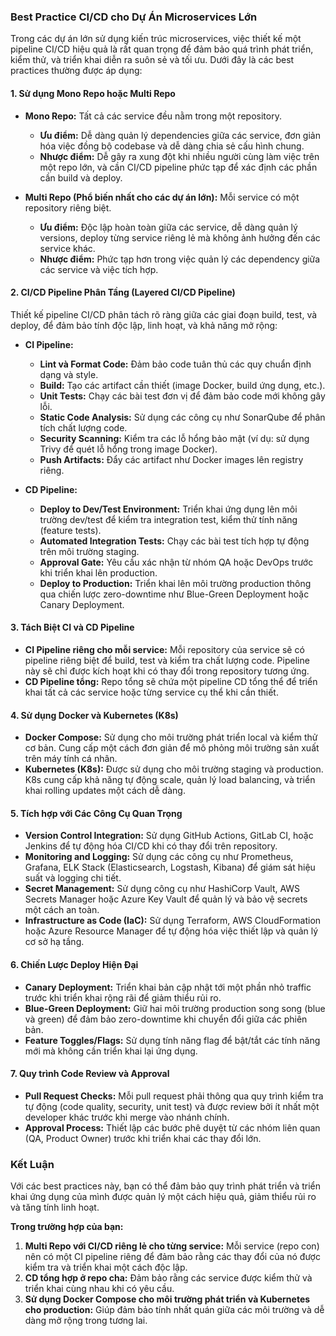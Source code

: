### **Best Practice CI/CD cho Dự Án Microservices Lớn**

Trong các dự án lớn sử dụng kiến trúc microservices, việc thiết kế một pipeline CI/CD hiệu quả là rất quan trọng để đảm bảo quá trình phát triển, kiểm thử, và triển khai diễn ra suôn sẻ và tối ưu. Dưới đây là các best practices thường được áp dụng:

#### **1. Sử dụng Mono Repo hoặc Multi Repo**

- **Mono Repo:** Tất cả các service đều nằm trong một repository.
    - **Ưu điểm:** Dễ dàng quản lý dependencies giữa các service, đơn giản hóa việc đồng bộ codebase và dễ dàng chia sẻ cấu hình chung.
    - **Nhược điểm:** Dễ gây ra xung đột khi nhiều người cùng làm việc trên một repo lớn, và cần CI/CD pipeline phức tạp để xác định các phần cần build và deploy.

- **Multi Repo (Phổ biến nhất cho các dự án lớn):** Mỗi service có một repository riêng biệt.
    - **Ưu điểm:** Độc lập hoàn toàn giữa các service, dễ dàng quản lý versions, deploy từng service riêng lẻ mà không ảnh hưởng đến các service khác.
    - **Nhược điểm:** Phức tạp hơn trong việc quản lý các dependency giữa các service và việc tích hợp.

#### **2. CI/CD Pipeline Phân Tầng (Layered CI/CD Pipeline)**

Thiết kế pipeline CI/CD phân tách rõ ràng giữa các giai đoạn build, test, và deploy, để đảm bảo tính độc lập, linh hoạt, và khả năng mở rộng:

- **CI Pipeline:**
    - **Lint và Format Code:** Đảm bảo code tuân thủ các quy chuẩn định dạng và style.
    - **Build:** Tạo các artifact cần thiết (image Docker, build ứng dụng, etc.).
    - **Unit Tests:** Chạy các bài test đơn vị để đảm bảo code mới không gây lỗi.
    - **Static Code Analysis:** Sử dụng các công cụ như SonarQube để phân tích chất lượng code.
    - **Security Scanning:** Kiểm tra các lỗ hổng bảo mật (ví dụ: sử dụng Trivy để quét lỗ hổng trong image Docker).
    - **Push Artifacts:** Đẩy các artifact như Docker images lên registry riêng.

- **CD Pipeline:**
    - **Deploy to Dev/Test Environment:** Triển khai ứng dụng lên môi trường dev/test để kiểm tra integration test, kiểm thử tính năng (feature tests).
    - **Automated Integration Tests:** Chạy các bài test tích hợp tự động trên môi trường staging.
    - **Approval Gate:** Yêu cầu xác nhận từ nhóm QA hoặc DevOps trước khi triển khai lên production.
    - **Deploy to Production:** Triển khai lên môi trường production thông qua chiến lược zero-downtime như Blue-Green Deployment hoặc Canary Deployment.

#### **3. Tách Biệt CI và CD Pipeline**

- **CI Pipeline riêng cho mỗi service:** Mỗi repository của service sẽ có pipeline riêng biệt để build, test và kiểm tra chất lượng code. Pipeline này sẽ chỉ được kích hoạt khi có thay đổi trong repository tương ứng.
- **CD Pipeline tổng:** Repo tổng sẽ chứa một pipeline CD tổng thể để triển khai tất cả các service hoặc từng service cụ thể khi cần thiết.

#### **4. Sử dụng Docker và Kubernetes (K8s)**

- **Docker Compose:** Sử dụng cho môi trường phát triển local và kiểm thử cơ bản. Cung cấp một cách đơn giản để mô phỏng môi trường sản xuất trên máy tính cá nhân.
- **Kubernetes (K8s):** Được sử dụng cho môi trường staging và production. K8s cung cấp khả năng tự động scale, quản lý load balancing, và triển khai rolling updates một cách dễ dàng.

#### **5. Tích hợp với Các Công Cụ Quan Trọng**

- **Version Control Integration:** Sử dụng GitHub Actions, GitLab CI, hoặc Jenkins để tự động hóa CI/CD khi có thay đổi trên repository.
- **Monitoring and Logging:** Sử dụng các công cụ như Prometheus, Grafana, ELK Stack (Elasticsearch, Logstash, Kibana) để giám sát hiệu suất và logging chi tiết.
- **Secret Management:** Sử dụng công cụ như HashiCorp Vault, AWS Secrets Manager hoặc Azure Key Vault để quản lý và bảo vệ secrets một cách an toàn.
- **Infrastructure as Code (IaC):** Sử dụng Terraform, AWS CloudFormation hoặc Azure Resource Manager để tự động hóa việc thiết lập và quản lý cơ sở hạ tầng.

#### **6. Chiến Lược Deploy Hiện Đại**

- **Canary Deployment:** Triển khai bản cập nhật tới một phần nhỏ traffic trước khi triển khai rộng rãi để giảm thiểu rủi ro.
- **Blue-Green Deployment:** Giữ hai môi trường production song song (blue và green) để đảm bảo zero-downtime khi chuyển đổi giữa các phiên bản.
- **Feature Toggles/Flags:** Sử dụng tính năng flag để bật/tắt các tính năng mới mà không cần triển khai lại ứng dụng.

#### **7. Quy trình Code Review và Approval**

- **Pull Request Checks:** Mỗi pull request phải thông qua quy trình kiểm tra tự động (code quality, security, unit test) và được review bởi ít nhất một developer khác trước khi merge vào nhánh chính.
- **Approval Process:** Thiết lập các bước phê duyệt từ các nhóm liên quan (QA, Product Owner) trước khi triển khai các thay đổi lớn.

### **Kết Luận**

Với các best practices này, bạn có thể đảm bảo quy trình phát triển và triển khai ứng dụng của mình được quản lý một cách hiệu quả, giảm thiểu rủi ro và tăng tính linh hoạt.

**Trong trường hợp của bạn:**
1. **Multi Repo với CI/CD riêng lẻ cho từng service:** Mỗi service (repo con) nên có một CI pipeline riêng để đảm bảo rằng các thay đổi của nó được kiểm tra và triển khai một cách độc lập.
2. **CD tổng hợp ở repo cha:** Đảm bảo rằng các service được kiểm thử và triển khai cùng nhau khi có yêu cầu.
3. **Sử dụng Docker Compose cho môi trường phát triển và Kubernetes cho production:** Giúp đảm bảo tính nhất quán giữa các môi trường và dễ dàng mở rộng trong tương lai.